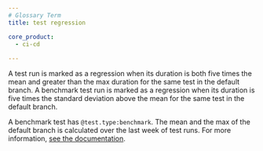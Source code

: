 ```yaml
---
# Glossary Term
title: test regression

core_product:
  - ci-cd
  
---
```

A test run is marked as a regression when its duration is both five times the mean and greater than the max duration for the same test in the default branch. A benchmark test run is marked as a regression when its duration is five times the standard deviation above the mean for the same test in the default branch. 

A benchmark test has `@test.type:benchmark`. The mean and the max of the default branch is calculated over the last week of test runs. For more information, <a href="/tests/search/#test-regressions">see the documentation</a>.